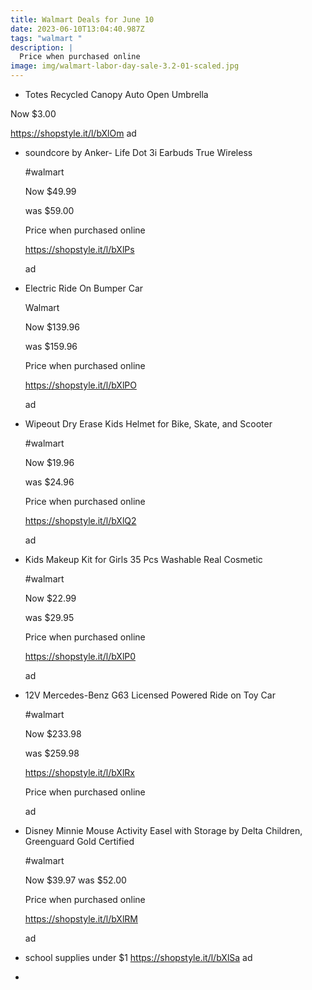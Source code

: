 ```yaml
---
title: Walmart Deals for June 10
date: 2023-06-10T13:04:40.987Z
tags: "walmart "
description: |
  Price when purchased online
image: img/walmart-labor-day-sale-3.2-01-scaled.jpg
---
```

<!--StartFragment-->

* Totes Recycled Canopy Auto Open Umbrella

Now $3.00

https://shopstyle.it/l/bXlOm ad 

* <!--StartFragment-->

  soundcore by Anker- Life Dot 3i Earbuds True Wireless

  \#walmart

  Now $49.99

  was $59.00

  Price when purchased online

  https://shopstyle.it/l/bXlPs

  ad
* <!--StartFragment-->

  Electric Ride On Bumper Car

  Walmart

  Now $139.96

  was $159.96

  Price when purchased online

  https://shopstyle.it/l/bXlPO

  ad
* <!--StartFragment-->

  Wipeout Dry Erase Kids Helmet for Bike, Skate, and Scooter

  \#walmart

  Now $19.96

  was $24.96

  Price when purchased online

  https://shopstyle.it/l/bXlQ2

  ad
* <!--StartFragment-->

  Kids Makeup Kit for Girls 35 Pcs Washable Real Cosmetic

  \#walmart

  Now $22.99

  was $29.95

  Price when purchased online

  https://shopstyle.it/l/bXlP0

  ad
* <!--StartFragment-->

  12V Mercedes-Benz G63 Licensed Powered Ride on Toy Car

  \#walmart

  Now $233.98

  was $259.98

  https://shopstyle.it/l/bXlRx

  Price when purchased online

  ad
* <!--StartFragment-->

  Disney Minnie Mouse Activity Easel with Storage by Delta Children, Greenguard Gold Certified

  \#walmart

  Now $39.97 was $52.00

  Price when purchased online

  https://shopstyle.it/l/bXlRM

  ad
* <!--StartFragment-->

  school supplies under $1 https://shopstyle.it/l/bXlSa ad
*
